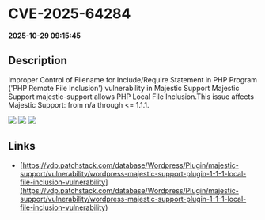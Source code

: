 # CVE-2025-64284

**2025-10-29 09:15:45**

## Description
Improper Control of Filename for Include/Require Statement in PHP Program ('PHP Remote File Inclusion') vulnerability in Majestic Support Majestic Support majestic-support allows PHP Local File Inclusion.This issue affects Majestic Support: from n/a through <= 1.1.1.

![](https://img.shields.io/static/v1?label=Score&message=7.5&color=red)
![](https://img.shields.io/static/v1?label=Severity&message=HIGH&color=red)
![](https://img.shields.io/static/v1?label=CWE&message=RFI&color=green)

## Links
- [https://vdp.patchstack.com/database/Wordpress/Plugin/majestic-support/vulnerability/wordpress-majestic-support-plugin-1-1-1-local-file-inclusion-vulnerability](https://vdp.patchstack.com/database/Wordpress/Plugin/majestic-support/vulnerability/wordpress-majestic-support-plugin-1-1-1-local-file-inclusion-vulnerability)
